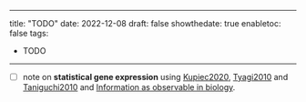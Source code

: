 
---
title: "TODO"
date: 2022-12-08
draft: false
showthedate: true
enabletoc: false
tags:
- TODO
---


- [ ]  note on **statistical gene expression** using [Kupiec2020](reference/Kupiec2020.md), [Tyagi2010](reference/Tyagi2010.md) and [Taniguchi2010](reference/Taniguchi2010.md) and [Information as observable in biology](note/Information%20as%20observable%20in%20biology.md).
	
